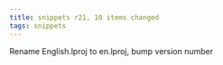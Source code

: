 ```yaml
---
title: snippets r21, 10 items changed
tags: snippets
---
```


Rename English.lproj to en.lproj, bump version number
